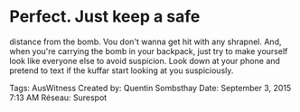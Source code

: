 # Perfect. Just keep a safe
distance from the bomb. Vou
don't wanna get hit with any
shrapnel. And, when you're
carrying the bomb in your
backpack, just try to make
yourself look like everyone else
to avoid suspicion. Look down
at your phone and pretend to
text if the kuffar start looking at
you suspiciously.

Tags: AusWitness
Created by: Quentin Sombsthay
Date: September 3, 2015 7:13 AM
Réseau: Surespot